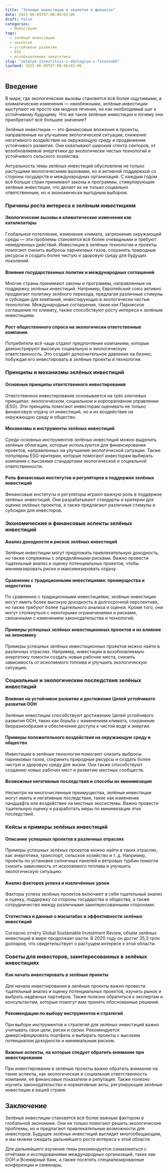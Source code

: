 ```yaml
---
title: "Зеленые инвестиции и экология в финансах"
date: 2025-06-09T07:00:06+03:00
draft: false
categories:
  - Инвестиции
tags:
  - зелёные инвестиции
  - экология
  - устойчивое развитие
  - ESG
  - возобновляемая энергетика
slug: "zelenye-investitsii-i-ekologiya-v-finansakh"
lastmod: 2025-06-09T07:00:06+03:00
---
```


## Введение

В мире, где экологические вызовы становятся всё более ощутимыми, а климатические изменения — неизбежными, зелёные инвестиции выступают не просто как модное течение, но как необходимый шаг к устойчивому будущему. Что же такое зелёные инвестиции и почему они приобретают всё большее значение?

Зелёные инвестиции — это финансовые вложения в проекты, направленные на улучшение экологической ситуации, снижение негативного воздействия на окружающую среду и продвижение устойчивого развития. Они охватывают широкий спектр секторов, от возобновляемой энергетики до экологически чистых технологий и устойчивого сельского хозяйства.

Актуальность темы зелёных инвестиций обусловлена не только растущими экологическими вызовами, но и активной поддержкой со стороны государств и международных организаций. С каждым годом всё больше стран принимают законы и программы, стимулирующие зелёные инвестиции, что делает их не только социально ответственным, но и экономически выгодным выбором.

### Причины роста интереса к зелёным инвестициям

#### Экологические вызовы и климатические изменения как катализаторы

Глобальное потепление, изменение климата, загрязнение окружающей среды — эти проблемы становятся всё более очевидными и требуют немедленных действий. Инвестиции в зелёные технологии и проекты помогают снизить выбросы парниковых газов, сохранить природные ресурсы и создать более чистую и здоровую среду для будущих поколений.

#### Влияние государственных политик и международных соглашений

Многие страны принимают законы и программы, направленные на поддержку зелёных инвестиций. Например, Европейский союз активно продвигает политику зелёного перехода, предлагая различные стимулы и субсидии для компаний, инвестирующих в экологически чистые технологии. Международные соглашения, такие как Парижское соглашение по климату, также способствуют росту интереса к зелёным инвестициям.

#### Рост общественного спроса на экологически ответственные компании

Потребители всё чаще отдают предпочтение компаниям, которые демонстрируют высокую социальную и экологическую ответственность. Это создаёт дополнительное давление на бизнес, побуждая его инвестировать в зелёные проекты и технологии.

### Принципы и механизмы зелёных инвестиций

#### Основные принципы ответственного инвестирования

Ответственное инвестирование основывается на трёх ключевых принципах: экологическом, социальном и корпоративном управлении (ESG). Эти принципы помогают инвесторам оценивать не только финансовую отдачу от инвестиций, но и их воздействие на окружающую среду и общество.

#### Механизмы и инструменты зелёных инвестиций

Среди основных инструментов зелёных инвестиций можно выделить зелёные облигации, которые используются для финансирования проектов, направленных на улучшение экологической ситуации. Также популярны ESG-критерии, которые помогают инвесторам выбирать компании с высокими стандартами экологической и социальной ответственности.

#### Роль финансовых институтов и регуляторов в поддержке зелёных инвестиций

Финансовые институты и регуляторы играют важную роль в поддержке зелёных инвестиций. Они разрабатывают стандарты и критерии для оценки зелёных проектов, а также предлагают различные стимулы и субсидии для инвесторов.

### Экономические и финансовые аспекты зелёных инвестиций

#### Анализ доходности и рисков зелёных инвестиций

Зелёные инвестиции могут предложить привлекательную доходность, но также сопряжены с определёнными рисками. Важно провести тщательный анализ и оценку потенциальных проектов, чтобы минимизировать риски и максимизировать отдачу.

#### Сравнение с традиционными инвестициями: преимущества и недостатки

По сравнению с традиционными инвестициями, зелёные инвестиции могут иметь более высокую доходность в долгосрочной перспективе, но также требуют более тщательного анализа и оценки. Кроме того, они могут столкнуться с некоторыми ограничениями и рисками, связанными с изменением законодательства и технологий.

#### Примеры успешных зелёных инвестиционных проектов и их влияние на экономику

Примеры успешных зелёных инвестиционных проектов можно найти в различных отраслях. Например, инвестиции в возобновляемую энергетику помогли создать новые рабочие места, снизить зависимость от ископаемого топлива и улучшить экологическую ситуацию.

### Социальные и экологические последствия зелёных инвестиций

#### Влияние на устойчивое развитие и достижение Целей устойчивого развития ООН

Зелёные инвестиции способствуют достижению Целей устойчивого развития ООН, таких как борьба с изменением климата, сохранение биоразнообразия и обеспечение доступа к чистой воде и энергии.

#### Примеры положительного воздействия на окружающую среду и общество

Инвестиции в зелёные технологии помогают снизить выбросы парниковых газов, сохранить природные ресурсы и создать более чистую и здоровую среду для жизни. Они также способствуют созданию новых рабочих мест и развитию местных сообществ.

#### Возможные негативные последствия и способы их минимизации

Несмотря на многочисленные преимущества, зелёные инвестиции могут иметь и негативные последствия, такие как изменение ландшафта или воздействие на местные экосистемы. Важно провести тщательную оценку и разработать меры по минимизации этих последствий.

### Кейсы и примеры зелёных инвестиций

#### Описание успешных проектов в различных отраслях

Примеры успешных зелёных проектов можно найти в таких отраслях, как энергетика, транспорт, сельское хозяйство и т. д. Например, проекты по установке солнечных панелей и ветровых турбин помогли снизить зависимость от ископаемого топлива и улучшить экологическую ситуацию.

#### Анализ факторов успеха и извлечённые уроки

Факторы успеха зелёных проектов включают в себя тщательный анализ и оценку, поддержку со стороны государства и общества, а также сотрудничество между различными заинтересованными сторонами.

#### Статистика и данные о масштабах и эффективности зелёных инвестиций

Согласно отчёту Global Sustainable Investment Review, объём зелёных инвестиций в мире продолжает расти. В 2020 году он достиг 35,3 трлн долларов, что свидетельствует о растущем интересе к этой области.

### Советы для инвесторов, заинтересованных в зелёных инвестициях

#### Как начать инвестировать в зелёные проекты

Для начала инвестирования в зелёные проекты важно провести тщательный анализ и оценку потенциальных проектов, изучить рынок и выбрать надёжных партнёров. Также полезно обратиться к экспертам и консультантам, которые помогут вам принять обоснованные решения.

#### Рекомендации по выбору инструментов и стратегий

При выборе инструментов и стратегий для зелёных инвестиций важно учитывать свои цели, риски и сроки. Рекомендуется диверсифицировать портфель и выбирать проекты с высоким потенциалом доходности и минимальным риском.

#### Важные аспекты, на которые следует обратить внимание при инвестировании

При инвестировании в зелёные проекты важно обратить внимание на такие аспекты, как экологическая и социальная ответственность компании, её финансовые показатели и репутация. Также полезно изучить законодательство и нормативные акты, регулирующие зелёные инвестиции в вашей стране.

## Заключение

Зелёные инвестиции становятся всё более важным фактором в глобальной экономике. Они не только помогают решить экологические проблемы, но и предлагают привлекательные возможности для инвесторов. Будущее зелёных инвестиций выглядит многообещающим, и мы можем ожидать дальнейшего роста интереса к этой области.

Для дальнейшего изучения темы рекомендуется ознакомиться с отчётами и исследованиями международных организаций, таких как ООН и Всемирный банк, а также посетить специализированные конференции и семинары.
